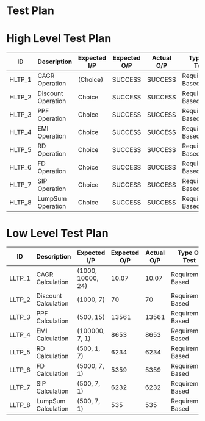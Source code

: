 # Test Plan

# High Level Test Plan
| ID | Description | Expected I/P | Expected O/P | Actual O/P | Type Of Test |
|---|---|---|---|---|---|
| HLTP_1 | CAGR Operation | (Choice) | SUCCESS | SUCCESS | Requirement Based |
| HLTP_2 | Discount Operation | Choice | SUCCESS | SUCCESS | Requirement Based |
| HLTP_3 | PPF Operation | Choice | SUCCESS | SUCCESS | Requirement Based |
| HLTP_4 | EMI Operation | Choice | SUCCESS | SUCCESS | Requirement Based |
| HLTP_5 | RD Operation | Choice | SUCCESS | SUCCESS | Requirement Based |
| HLTP_6 | FD Operation | Choice | SUCCESS | SUCCESS | Requirement Based |
| HLTP_7 | SIP Operation | Choice | SUCCESS | SUCCESS | Requirement Based |
| HLTP_8 | LumpSum Operation | Choice | SUCCESS | SUCCESS | Requirement Based |

# Low Level Test Plan
| ID | Description | Expected I/P | Expected O/P | Actual O/P | Type Of Test |
|---|---|---|---|---|---|
| LLTP_1 | CAGR Calculation | (1000, 10000, 24) | 10.07 | 10.07 | Requirement Based |
| LLTP_2 | Discount Calculation | (1000, 7) | 70 | 70 | Requirement Based |
| LLTP_3 | PPF Calculation | (500, 15) | 13561 | 13561 | Requirement Based |
| LLTP_4 | EMI Calculation | (100000, 7, 1) | 8653 | 8653 | Requirement Based |
| LLTP_5 | RD Calculation | (500, 1, 7) | 6234 | 6234 | Requirement Based |
| LLTP_6 | FD Calculation | (5000, 7, 1) | 5359 | 5359 | Requirement Based |
| LLTP_7 | SIP Calculation | (500, 7, 1) | 6232 | 6232 | Requirement Based |
| LLTP_8 | LumpSum Calculation | (500, 7, 1) | 535 | 535 | Requirement Based |
